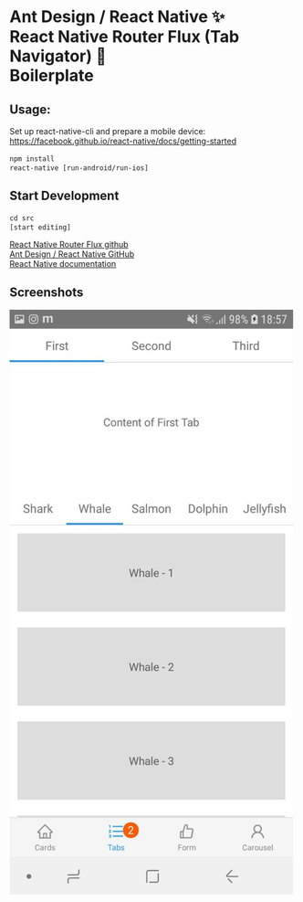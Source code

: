 # Ant Design / React Native ✨<br>React Native Router Flux (Tab Navigator) 🎌<br>Boilerplate

## Usage:
Set up react-native-cli and prepare a mobile device:<br>
https://facebook.github.io/react-native/docs/getting-started


```
npm install
react-native [run-android/run-ios]

```

## Start Development

```
cd src
[start editing]

```

[React Native Router Flux github](https://github.com/aksonov/react-native-router-flux)<br>
[Ant Design / React Native GitHub](https://github.com/ant-design/ant-design-mobile-rn)<br>
[React Native documentation](https://facebook.github.io/react-native/docs/tutorial)<br>

## Screenshots
![Alt text](./screenshots/1.jpg)